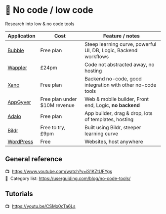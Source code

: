 
# 🔨&nbsp;No code / low code

Research into low &amp; no code tools

|Application|Cost|Feature / notes|
|-----------|----|--|
|[Bubble](https://bubble.io/)|Free plan|Steep learning curve, powerful UI, DB, Logic, Backend workflows|
|[Wappler](https://wappler.io/)|£24pm|Code not abstracted away, no hosting|
|[Xano](https://www.xano.com/)|Free plan|Backend no-code, good integration with other no-code tools|
|[AppGyver](https://www.appgyver.com/)|Free plan under $10M revenue|Web & mobile builder, Front end, Logic, **no backend**|
|[Adalo](https://www.adalo.com/)|Free plan|App builder, drag & drop, lots of templates, hosting|
|[Bildr](https://www.bildr.com/)|Free to try, £9pm|Built using Bildr, steeper learning curve|
|[WordPress](https://wordpress.com/)|Free|Websites, host anywhere|

## General reference
📺&nbsp; https://www.youtube.com/watch?v=iS1KZtUFYgs  
📖&nbsp; Category list: https://userguiding.com/blog/no-code-tools/

## Tutorials
📺&nbsp; https://youtu.be/CSMx0cTa6Ls
